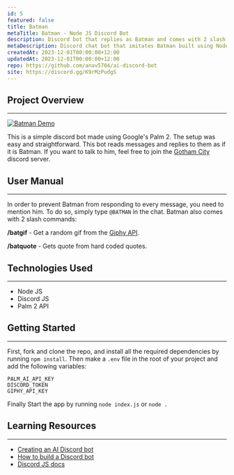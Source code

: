 ```yaml
---
id: 5
featured: false
title: Batman
metaTitle: Batman - Node JS Discord Bot
description: Discord bot that replies as Batman and comes with 2 slash commands.
metaDescription: Discord chat bot that imitates Batman built using Node Js, Discord JS and Palm 2 API with the server hosted on Render.
createdAt: 2023-12-01T00:00:00+12:00
updatedAt: 2023-12-01T00:00:00+12:00
repo: https://github.com/anav5704/ai-discord-bot
site: https://discord.gg/K9rMzPudgS
---
```


## Project Overview

---

[![Batman Demo](./images/batman-demo.webp)](https://discord.gg/K9rMzPudgS)

This is a simple discord bot made using Google's Palm 2. The setup was easy and straightforward. This bot reads messages and replies to them as if it is Batman. If you want to talk to him, feel free to join the [Gotham City](https://discord.gg/K9rMzPudgS) discord server.

## User Manual

---

In order to prevent Batman from responding to every message, you need to mention him. To do so, simply type `@BATMAN` in the chat. Batman also comes with 2 slash commands:

**/batgif** - Get a random gif from the [Giphy API](https://developers.giphy.com/).

**/batquote** - Gets quote from hard coded quotes.

## Technologies Used

---

-   Node JS
-   Discord JS
-   Palm 2 API

## Getting Started

---

First, fork and clone the repo, and install all the required dependencies by running `npm install`. Then make a `.env` file in the root of your project and add the following variables:

```
PALM_AI_API_KEY
DISCORD_TOKEN
GIPHY_API_KEY
```

Finally Start the app by running `node index.js` or `node .`

## Learning Resources

---

-   [Creating an AI Discord bot](https://www.youtube.com/watch?v=VxD7Lt1eV2U)
-   [How to build a Discord bot](https://www.youtube.com/watch?v=Oy5HGvrxM4o)
-   [Discord JS docs](https://discord.js.org/)
